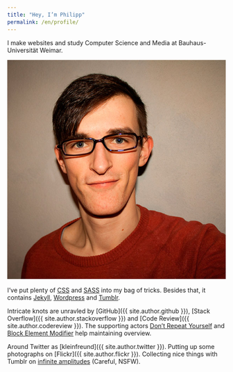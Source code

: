```yaml
---
title: "Hey, I’m Philipp"
permalink: /en/profile/
---
```

I make websites and study Computer Science and Media at Bauhaus-Universität Weimar.

![Philipp Rudloff](/img/me.jpg)

I’ve put plenty of [CSS](http://www.w3.org/Style/CSS) and [SASS](http://sass-lang.com "Syntactically Awesome Style Sheets") into my bag of tricks. Besides that, it contains [Jekyll](http://jekyllrb.com), [Wordpress](http://de.wordpress.org) and [Tumblr](http://tumblr.com).

Intricate knots are unravled by [GitHub]({{ site.author.github }}), [Stack Overflow]({{ site.author.stackoverflow }}) and [Code Review]({{ site.author.codereview }}). The supporting actors [Don’t Repeat Yourself](http://csswizardry.com/2013/07/writing-dryer-vanilla-css "Writing DRYer vanilla CSS by Harry Roberts") and [Block Element Modifier](http://bem.info "BEM. Block, Element, Modifier") help maintaining overview.

Around Twitter as [kleinfreund]({{ site.author.twitter }}). Putting up some photographs on [Flickr]({{ site.author.flickr }}). Collecting nice things with Tumblr on [infinite amplitudes](http://infiniteamplitudes.tumblr.com) (Careful, NSFW).
